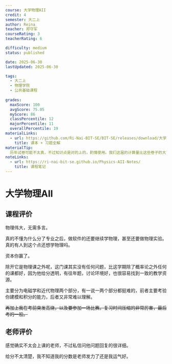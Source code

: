 ```yaml
---
course: 大学物理AII
credit: 4
semester: 大二上
author: Reina
teacher: 郑守军
courseRating: 3
teacherRating: 6

difficulty: medium
status: published

date: 2025-06-30
lastUpdated: 2025-06-30

tags: 
  - 大二上
  - 物理学院
  - 公共基础课程
  
grades:
  maxScore: 100
  avgScore: 75.05
  myScore: 86
  classPercentile: 12
  majorPercentile: 11
  overallPercentile: 19
materialLinks:
  - url: https://github.com/Ri-Nai-BIT-SE/BIT-SE/releases/download/大学物理/eBooks.zip
    title: 课本 + 习题全解
materialTip:
  历年试卷可能不太真，不过知识点是对的上的，酌情使用。我们这届的计算量比这些卷子的大了好几倍。
noteLinks:
  - url: https://ri-nai-bit-se.github.io/Physics-AII-Notes/
    title: 课程笔记
---
```



# 大学物理AII

## 课程评价

物理伟大，无需多言。

真的不懂为什么分了专业之后，做软件的还要继续学物理，甚至还要做物理实验。真的有人到这个点还想学物理吗。

资本你赢了。

除开它是物理课之外呢，这门课其实没有任何问题，比这学期除了概率论之外任何的课都好，因为他给分透明，有往年题，讨论环境好，也很容易找到一致的教学资源。

主要分为电磁学和近代物理两个部分，有一说一两个部分都挺难的，前者主要考验你建模和积分的能力，后者又非常难以理解。

~~再加上我在考前突发高烧，以及要参加一场比赛。复习时间压缩的非常厉害，最后考的一般。~~

## 老师评价

感觉确实不太会上课的老师，不过私信问他问题回复的很详细。

给分不太清楚，我不知道我的分数是老师发力了还是我运气好。

